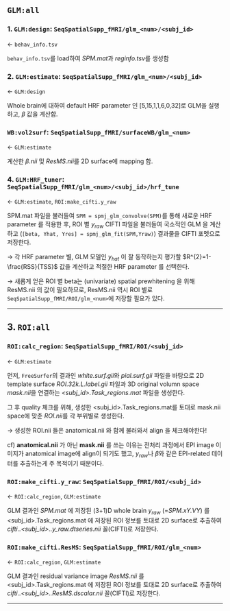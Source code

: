 ## `GLM:all`

### 1. `GLM:design`: `SeqSpatialSupp_fMRI/glm_<num>/<subj_id>`
$\leftarrow$ `behav_info.tsv`

`behav_info.tsv`를 load하여 *SPM.mat*과 *reginfo.tsv*를 생성함 

### 2. `GLM:estimate`: `SeqSpatialSupp_fMRI/glm_<num>/<subj_id>`
$\leftarrow$ `GLM:design`

Whole brain에 대하여 default HRF parameter 인 [5,15,1,1,6,0,32]로 GLM을 실행하고, $\beta$ 값을 계산함.

### `WB:vol2surf`: `SeqSpatialSupp_fMRI/surfaceWB/glm_<num>`
$\leftarrow$ `GLM:estimate`

계산한 $\beta$*.nii* 및 *ResMS.nii*를 2D surface에 mapping 함.

### 4. `GLM:HRF_tuner`: `SeqSpatialSupp_fMRI/glm_<num>/<subj_id>/hrf_tune`
$\leftarrow$ `GLM:estimate`, `ROI:make_cifti.y_raw`

SPM.mat 파일을 불러들여 `SPM = spmj_glm_convolve(SPM)`를 통해 새로운 HRF parameter 를 적용한 후, ROI 별 $y_{raw}$ CIFTI 파일을 불러들여 국소적인 GLM 을 계산하고 (`[beta, Yhat, Yres] = spmj_glm_fit(SPM,Yraw)`) 결과물을 CIFTI 포멧으로 저장한다.

$\rightarrow$ 각 HRF parameter 별, GLM 모델인 $y_{hat}$ 이 잘 동작하는지 평가할 $R^{2}=1-\frac{RSS}{TSS}$ 값을 계산하고 적절한 HRF parameter 를 선택한다.

$\rightarrow$ 새롭게 얻은 ROI 별 beta는 (univariate) spatial prewhitening 을 위해 ResMS.nii 의 값이 필요하므로, ResMS.nii 역시 ROI 별로 `SeqSpatialSupp_fMRI/ROI/glm_<num>`에 저장할 필요가 있다.

---

## 3. `ROI:all`

### `ROI:calc_region`: `SeqSpatialSupp_fMRI/ROI/<subj_id>`
$\leftarrow$ `GLM:estimate`

먼저, `FreeSurfer`의 결과인 *white.surf.gii*와 *pial.surf.gii* 파일을 바탕으로 2D template surface *ROI.32k.L.label.gii* 파일과 3D original volumn space *mask.nii*을 연결하는 *<subj_id>.Task_regions.mat* 파일을 생성한다.

그 후 quality 체크를 위해, 생성한 <subj_id>.Task_regions.mat를 토대로 mask.nii space에 맞춘 *ROI.nii*를 각 부위별로 생성한다. 

$\rightarrow$ 생성한 ROI.nii 들은 anatomical.nii 와 함께 불러와서 align 을 체크해야한다!

cf) **anatomical.nii** 가 아닌 **mask.nii** 를 쓰는 이유는 전처리 과정에서 EPI image 이미지가 anatomical image에 align이 되기도 했고, $y_{raw}$나 $\beta$와 같은 EPI-related 데이터를 추출하는게 주 목적이기 때문이다.

### `ROI:make_cifti.y_raw`: `SeqSpatialSupp_fMRI/ROI/<subj_id>`
$\leftarrow$ `ROI:calc_region`, `GLM:estimate`

GLM 결과인 *SPM.mat* 에 저장된 (3+1)D whole brain $y_{raw}$ (=*SPM.xY.VY*) 를 <subj_id>.Task_regions.mat 에 저장된 ROI 정보를 토대로 2D surface로 추출하여 *cifti.<hemisphere>.<subj_id>.<ROI>.y_raw.dtseries.nii* 꼴(CIFTI)로 저장한다.

### `ROI:make_cifti.ResMS`: `SeqSpatialSupp_fMRI/ROI/glm_<num>`
$\leftarrow$ `ROI:calc_region`, `GLM:estimate`

GLM 결과인 residual variance image *ResMS.nii* 를 <subj_id>.Task_regions.mat 에 저장된 ROI 정보를 토대로 2D surface로 추출하여 *cifti.<hemisphere>.<subj_id>.<ROI>.ResMS.dscalar.nii* 꼴(CIFTI)로 저장한다.

---
